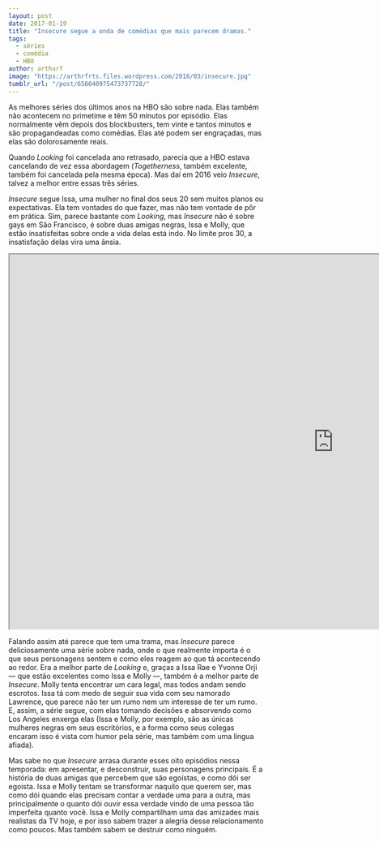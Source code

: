 ```yaml
---
layout: post
date: 2017-01-19
title: "Insecure segue a onda de comédias que mais parecem dramas."
tags:
  - séries
  - comédia
  - HBO
author: arthurf
image: "https://arthrfrts.files.wordpress.com/2018/03/insecure.jpg"
tumblr_url: "/post/658040975473737728/"
---
```


As melhores séries dos últimos anos na HBO são sobre nada. Elas também não acontecem no primetime e têm 50 minutos por episódio. Elas normalmente vêm depois dos blockbusters, tem vinte e tantos minutos e são propagandeadas como comédias. Elas até podem ser engraçadas, mas elas são dolorosamente reais.

Quando _Looking_ foi cancelada ano retrasado, parecia que a HBO estava cancelando de vez essa abordagem (_Togetherness_, também excelente, também foi cancelada pela mesma época). Mas daí em 2016 veio _Insecure_, talvez a melhor entre essas três séries.

_Insecure_ segue Issa, uma mulher no final dos seus 20 sem muitos planos ou expectativas. Ela tem vontades do que fazer, mas não tem vontade de pôr em prática. Sim, parece bastante com _Looking_, mas _Insecure_ não é sobre gays em São Francisco, é sobre duas amigas negras, Issa e Molly, que estão insatisfeitas sobre onde a vida delas está indo. No limite pros 30, a insatisfação delas vira uma ânsia.

<iframe width="1280" height="739" src="https://www.youtube-nocookie.com/embed/YdKqUMZi5-I"  allow="autoplay; encrypted-media" allowfullscreen></iframe>

Falando assim até parece que tem uma trama, mas _Insecure_ parece deliciosamente uma série sobre nada, onde o que realmente importa é o que seus personagens sentem e como eles reagem ao que tá acontecendo ao redor. Era a melhor parte de _Looking_ e, graças a Issa Rae e Yvonne Orji — que estão excelentes como Issa e Molly —, também é a melhor parte de _Insecure_. Molly tenta encontrar um cara legal, mas todos andam sendo escrotos. Issa tá com medo de seguir sua vida com seu namorado Lawrence, que parece não ter um rumo nem um interesse de ter um rumo. E, assim, a série segue, com elas tomando decisões e absorvendo como Los Angeles enxerga elas (Issa e Molly, por exemplo, são as únicas mulheres negras em seus escritórios, e a forma como seus colegas encaram isso é vista com humor pela série, mas também com uma língua afiada).

Mas sabe no que _Insecure_ arrasa durante esses oito episódios nessa temporada: em apresentar, e desconstruir, suas personagens principais. É a história de duas amigas que percebem que são egoístas, e como dói ser egoista. Issa e Molly tentam se transformar naquilo que querem ser, mas como dói quando elas precisam contar a verdade uma para a outra, mas principalmente o quanto dói ouvir essa verdade vindo de uma pessoa tão imperfeita quanto você. Issa e Molly compartilham uma das amizades mais realistas da TV hoje, e por isso sabem trazer a alegria desse relacionamento como poucos. Mas também sabem se destruir como ninguém.
